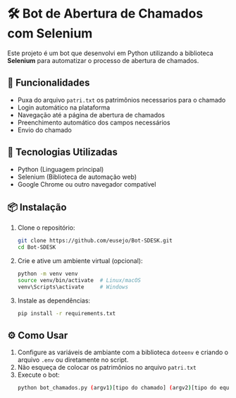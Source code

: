 # 🛠️ Bot de Abertura de Chamados com Selenium

Este projeto é um bot que desenvolvi em Python utilizando a biblioteca **Selenium** para automatizar o processo de abertura de chamados.

## 🚀 Funcionalidades

- Puxa do arquivo `patri.txt` os patrimônios necessarios para o chamado
- Login automático na plataforma
- Navegação até a página de abertura de chamados
- Preenchimento automático dos campos necessários
- Envio do chamado

## 🧰 Tecnologias Utilizadas

- Python (Linguagem principal) 
- Selenium (Biblioteca de automação web)
- Google Chrome ou outro navegador compatível

## 📦 Instalação

1. Clone o repositório:
   ```bash
   git clone https://github.com/eusejo/Bot-SDESK.git
   cd Bot-SDESK
   ```

2. Crie e ative um ambiente virtual (opcional):
   ```bash
   python -m venv venv
   source venv/bin/activate  # Linux/macOS
   venv\Scripts\activate     # Windows
   ```

3. Instale as dependências:
   ```bash
   pip install -r requirements.txt
   ```

## ⚙️ Como Usar

1. Configure as variáveis de ambiante com a biblioteca `doteenv` e criando o arquivo `.env` ou diretamente no script.
2. Não esqueça de colocar os patrimônios no arquivo `patri.txt`
3. Execute o bot:
   ```bash
   python bot_chamados.py (argv1)[tipo do chamado] (argv2)[tipo do equipamento]
   ```
